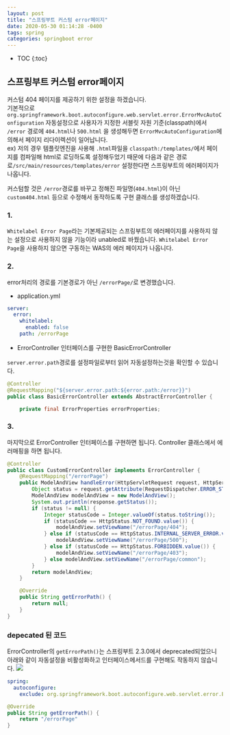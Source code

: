 ```yaml
---
layout: post
title: "스프링부트 커스텀 error페이지"
date: 2020-05-30 01:14:28 -0400
tags: spring
categories: springboot error
---
```

* TOC
{:toc}
## 스프링부트 커스텀 error페이지

커스텀 404 페이지를 제공하기 위한 설정을 하겠습니다.  
기본적으로 ``org.springframework.boot.autoconfigure.web.servlet.error.ErrorMvcAutoConfiguration`` 자동설정으로 사용자가 지정한 서블릿 자원 기준(classpath)에서 ``/error`` 경로에 ``404.html``나 ``500.html`` 을 생성해두면 ``ErrorMvcAutoConfiguration``에 의해서 페이지 리다이렉션이 일어납니다.  
ex)
저의 경우 템플릿엔진을 사용해 ``.html``파일을 ``classpath:/templates/``에서 페이지를 컴파일해 html로 로딩하도록 설정해두었기 때문에
 다음과 같은 경로로``/src/main/resources/templates/error`` 설정한다면 스프링부트의 에러페이지가 나옵니다.

커스텀할 것은 ``/error``경로를 바꾸고 정해진 파일명(``404.html``)이 아닌 ``custom404.html`` 등으로 수정해서 동작하도록 구현 클래스를 생성하겠습니다.  

### 1.
 ``Whitelabel Error Page``라는 기본제공되는 스프링부트의 에러페이지를 사용하지 않는 설정으로 사용하지 않을 기능이라 unabled로 바꿨습니다. ``Whitelabel Error Page``을 사용하지 않으면 구동하는 WAS의 에러 페이지가 나옵니다.  

### 2.
 error처리의 경로를 기본경로가 아닌 ``/errorPage/``로 변경했습니다.

- application.yml


```yml
server:
  error:
    whitelabel:
      enabled: false
    path: /errorPage
```

- ErrorController 인터페이스를 구현한 BasicErrorController  

``server.error.path``경로를 설정파일로부터 읽어 자동설정하는것을 확인할 수 있습니다.  
```java
@Controller
@RequestMapping("${server.error.path:${error.path:/error}}")
public class BasicErrorController extends AbstractErrorController {

	private final ErrorProperties errorProperties;
```  

### 3.  
마지막으로 ErrorController 인터페이스를 구현하면 됩니다.
Controller 클래스에서 에러매핑을 하면 됩니다.

```java
@Controller
public class CustomErrorController implements ErrorController {
    @RequestMapping("/errorPage")
    public ModelAndView handleError(HttpServletRequest request, HttpServletResponse response) {
        Object status = request.getAttribute(RequestDispatcher.ERROR_STATUS_CODE);
        ModelAndView modelAndView = new ModelAndView();
        System.out.println(response.getStatus());
        if (status != null) {
            Integer statusCode = Integer.valueOf(status.toString());
            if (statusCode == HttpStatus.NOT_FOUND.value()) {
                modelAndView.setViewName("/errorPage/404");
            } else if (statusCode == HttpStatus.INTERNAL_SERVER_ERROR.value()) {
                modelAndView.setViewName("/errorPage/500");
            } else if (statusCode == HttpStatus.FORBIDDEN.value()) {
                modelAndView.setViewName("/errorPage/403");
            } else modelAndView.setViewName("/errorPage/common");
        }
        return modelAndView;
    }

    @Override
    public String getErrorPath() {
        return null;
    }
}
```

### depecated 된 코드
ErrorController의 ``getErrorPath()``는 스프링부트 2.3.0에서 deprecated되었으니 아래와 같이 자동설정을 비활성화하고 인터페이스메서드를 구현해도 작동하지 않습니다.
![](../../../static/img/20200530-ErrorController/getErrorPath.JPG)
```yml
spring:
  autoconfigure:
    exclude: org.springframework.boot.autoconfigure.web.servlet.error.ErrorMvcAutoConfiguration
```
```java
@Override
public String getErrorPath() {
    return "/errorPage"
}
```
